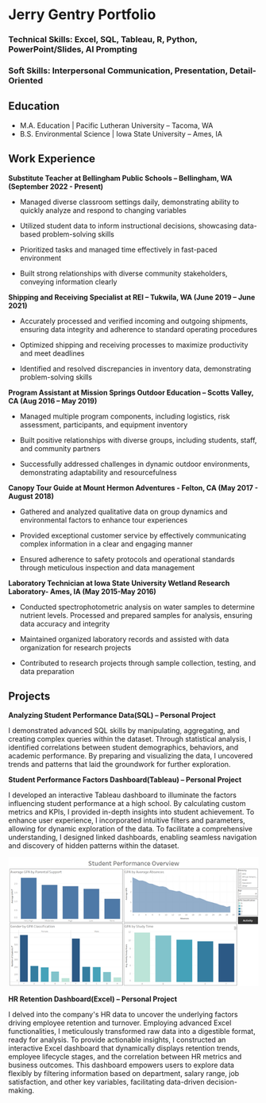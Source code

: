 # Jerry Gentry Portfolio

### Technical Skills: Excel, SQL, Tableau, R, Python, PowerPoint/Slides, AI Prompting
### Soft Skills: Interpersonal Communication, Presentation, Detail-Oriented

## Education
- M.A. Education |             Pacific Lutheran University – Tacoma, WA       
- B.S. Environmental Science | Iowa State University – Ames, IA

## Work Experience
**Substitute Teacher at Bellingham Public Schools – Bellingham, WA	(September 2022 - Present)**

- Managed diverse classroom settings daily, demonstrating ability to quickly analyze and respond to changing variables

- Utilized student data to inform instructional decisions, showcasing data-based problem-solving skills

- Prioritized tasks and managed time effectively in fast-paced environment

- Built strong relationships with diverse community stakeholders, conveying information clearly

**Shipping and Receiving Specialist at REI – Tukwila, WA 	(June 2019 – June 2021)**

- Accurately processed and verified incoming and outgoing shipments, ensuring data integrity and adherence to standard operating procedures

- Optimized shipping and receiving processes to maximize productivity and meet deadlines

- Identified and resolved discrepancies in inventory data, demonstrating problem-solving skills

**Program Assistant at Mission Springs Outdoor Education – Scotts Valley, CA 	(Aug 2016 – May 2019)**

- Managed multiple program components, including logistics, risk assessment, participants, and equipment inventory

- Built positive relationships with diverse groups, including students, staff, and community partners

- Successfully addressed challenges in dynamic outdoor environments, demonstrating adaptability and resourcefulness

**Canopy Tour Guide at Mount Hermon Adventures - Felton, CA (May 2017 - August 2018)**

- Gathered and analyzed qualitative data on group dynamics and environmental factors to enhance tour experiences

- Provided exceptional customer service by effectively communicating complex information in a clear and engaging manner

- Ensured adherence to safety protocols and operational standards through meticulous inspection and data management

**Laboratory Technician at Iowa State University Wetland Research Laboratory- Ames, IA (May 2015-May 2016)**

- Conducted spectrophotometric analysis on water samples to determine nutrient levels. Processed and prepared samples for analysis, ensuring data accuracy and integrity

- Maintained organized laboratory records and assisted with data organization for research projects

- Contributed to research projects through sample collection, testing, and data preparation

## Projects

**Analyzing Student Performance Data(SQL) – Personal Project**

I demonstrated advanced SQL skills by manipulating, aggregating, and creating complex queries within the dataset. Through statistical analysis, I identified correlations between student demographics, behaviors, and academic performance. By preparing and visualizing the data, I uncovered trends and patterns that laid the groundwork for further exploration. 


**Student Performance Factors Dashboard(Tableau) – Personal Project**

I developed an interactive Tableau dashboard to illuminate the factors influencing student performance at a high school. By calculating custom metrics and KPIs, I provided in-depth insights into student achievement. To enhance user experience, I incorporated intuitive filters and parameters, allowing for dynamic exploration of the data. To facilitate a comprehensive understanding, I designed linked dashboards, enabling seamless navigation and discovery of hidden patterns within the dataset. 

![Student Performance Dashboard](https://github.com/jrgentry20/portfolio/blob/main/Picture1.png)

**HR Retention Dashboard(Excel) – Personal Project**

I delved into the company's HR data to uncover the underlying factors driving employee retention and turnover. Employing advanced Excel functionalities, I meticulously transformed raw data into a digestible format, ready for analysis. To provide actionable insights, I constructed an interactive Excel dashboard that dynamically displays retention trends, employee lifecycle stages, and the correlation between HR metrics and business outcomes. This dashboard empowers users to explore data flexibly by filtering information based on department, salary range, job satisfaction, and other key variables, facilitating data-driven decision-making. 


